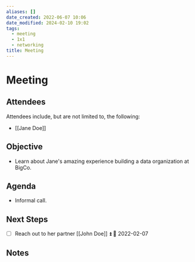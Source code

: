```yaml
---
aliases: []
date_created: 2022-06-07 10:06
date_modified: 2024-02-10 19:02
tags:
  - meeting
  - 1x1
  - networking
title: Meeting
---
```


# Meeting

## Attendees

Attendees include, but are not limited to, the following:

- [[Jane Doe]]

## Objective

- Learn about Jane's amazing experience building a data organization at BigCo.

## Agenda

- Informal call.

## Next Steps

- [ ] Reach out to her partner [[John Doe]] ⏫ 📅 2022-02-07

## Notes
